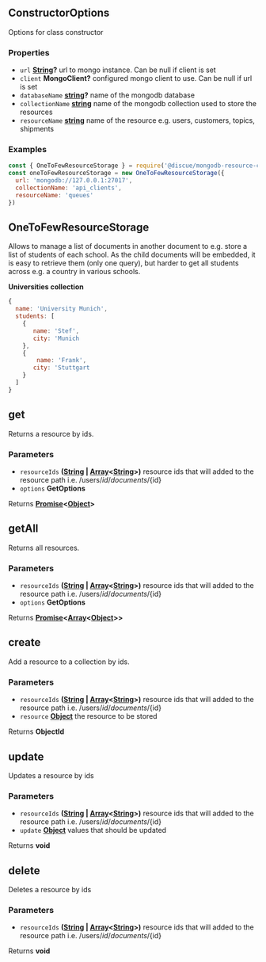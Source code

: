 <!-- Generated by documentation.js. Update this documentation by updating the source code. -->

## ConstructorOptions

Options for class constructor

### Properties

*   `url` **[String][1]?** url to mongo instance. Can be null if client is set
*   `client` **MongoClient?** configured mongo client to use. Can be null if url is set
*   `databaseName` **[string][1]?** name of the mongodb database
*   `collectionName` **[string][1]** name of the mongodb collection used to store the resources
*   `resourceName` **[string][1]** name of the resource e.g. users, customers, topics, shipments

### Examples

```javascript
const { OneToFewResourceStorage } = require('@discue/mongodb-resource-client')
const oneToFewResourceStorage = new OneToFewResourceStorage({
  url: 'mongodb://127.0.0.1:27017',
  collectionName: 'api_clients',
  resourceName: 'queues'
})
```

## OneToFewResourceStorage

Allows to manage a list of documents in another document to e.g. store a list of
students of each school. As the child documents will be embedded, it is easy
to retrieve them (only one query), but harder to get all students across e.g.
a country in various schools.

<strong>Universities collection</strong>

```js
{
  name: 'University Munich',
  students: [
    {
       name: 'Stef',
       city: 'Munich
    },
    {
        name: 'Frank',
       city: 'Stuttgart
    }
  ]
}
```

## get

Returns a resource by ids.

### Parameters

*   `resourceIds` **([String][1] | [Array][2]<[String][1]>)** resource ids that will added to the resource path i.e. /users/${id}/documents/${id}
*   `options` **GetOptions**&#x20;

Returns **[Promise][3]<[Object][4]>**&#x20;

## getAll

Returns all resources.

### Parameters

*   `resourceIds` **([String][1] | [Array][2]<[String][1]>)** resource ids that will added to the resource path i.e. /users/${id}/documents/${id}
*   `options` **GetOptions**&#x20;

Returns **[Promise][3]<[Array][2]<[Object][4]>>**&#x20;

## create

Add a resource to a collection by ids.

### Parameters

*   `resourceIds` **([String][1] | [Array][2]<[String][1]>)** resource ids that will added to the resource path i.e. /users/${id}/documents/${id}
*   `resource` **[Object][4]** the resource to be stored

Returns **ObjectId**&#x20;

## update

Updates a resource by ids

### Parameters

*   `resourceIds` **([String][1] | [Array][2]<[String][1]>)** resource ids that will added to the resource path i.e. /users/${id}/documents/${id}
*   `update` **[Object][4]** values that should be updated

Returns **void**&#x20;

## delete

Deletes a resource by ids

### Parameters

*   `resourceIds` **([String][1] | [Array][2]<[String][1]>)** resource ids that will added to the resource path i.e. /users/${id}/documents/${id}

Returns **void**&#x20;

[1]: https://developer.mozilla.org/docs/Web/JavaScript/Reference/Global_Objects/String

[2]: https://developer.mozilla.org/docs/Web/JavaScript/Reference/Global_Objects/Array

[3]: https://developer.mozilla.org/docs/Web/JavaScript/Reference/Global_Objects/Promise

[4]: https://developer.mozilla.org/docs/Web/JavaScript/Reference/Global_Objects/Object
